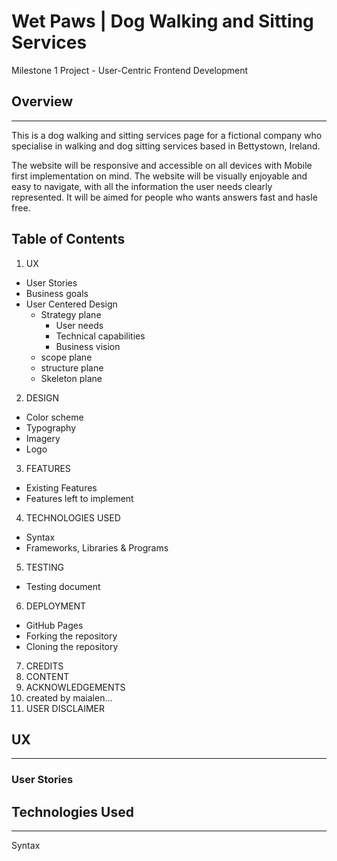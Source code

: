 # **Wet Paws** | Dog Walking and Sitting Services
Milestone 1 Project - User-Centric Frontend Development 

## Overview
---
This is a dog walking and sitting services page for a fictional company
who specialise in walking and dog sitting services based in Bettystown, Ireland.

The website will be responsive and accessible on all devices with Mobile first 
implementation on mind. The website will be visually enjoyable and easy to navigate,
with all the information the user needs clearly represented. It will be aimed for people
who wants answers fast and hasle free.

## Table of Contents
1. UX
- User Stories
- Business goals
- User Centered Design
    - Strategy plane
        - User needs
        - Technical capabilities
        - Business vision
    - scope plane
    - structure plane
    - Skeleton plane
2. DESIGN
- Color scheme
- Typography
- Imagery
- Logo
3. FEATURES
- Existing Features
- Features left to implement
4. TECHNOLOGIES USED
- Syntax
- Frameworks, Libraries & Programs
5. TESTING
- Testing document
6. DEPLOYMENT
- GitHub Pages
- Forking the repository
- Cloning the repository
7. CREDITS
8. CONTENT
9. ACKNOWLEDGEMENTS
11. created by maialen...
10. USER DISCLAIMER

## UX
---
### User Stories










## Technologies Used
---
Syntax

